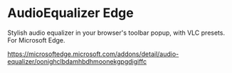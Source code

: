 # AudioEqualizer Edge
Stylish audio equalizer in your browser's toolbar popup, with VLC presets.
For Microsoft Edge.

https://microsoftedge.microsoft.com/addons/detail/audio-equalizer/oonighclbdamhbdhmoonekgpgdigiffc
